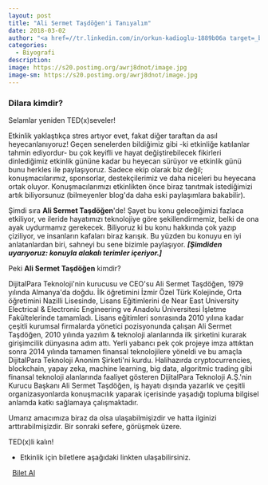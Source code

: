 ```yaml
---
layout: post
title: "Ali Sermet Taşdöğen'i Tanıyalım"
date: 2018-03-02
author: "<a href=//tr.linkedin.com/in/orkun-kadioglu-1889b06a target=_blank>Orkun Kadıoğlu</a>"
categories:
  - Biyografi
description:
image: https://s20.postimg.org/awrj8dnot/image.jpg
image-sm: https://s20.postimg.org/awrj8dnot/image.jpg
---
```

### Dilara kimdir?

Selamlar yeniden TED(x)seveler!

Etkinlik yaklaştıkça stres artıyor evet, fakat diğer taraftan da asıl heyecanlanıyoruz! Geçen senelerden bildiğimiz gibi -ki etkinliğe katılanlar tahmin ediyordur- bu çok keyifli ve hayat değiştirebilecek fikirleri dinlediğimiz etkinlik gününe kadar bu heyecan sürüyor ve etkinlik günü bunu herkles ile paylaşıyoruz. Sadece ekip olarak biz değil; konuşmacılarımız, sponsorlar, destekçilerimiz ve daha niceleri bu heyecana ortak oluyor. Konuşmacılarımızı etkinlikten önce biraz tanıtmak istediğimizi artık biliyorsunuz (bilmeyenler blog'da daha eski paylaşımlara bakabilir).

Şimdi sıra **Ali Sermet Taşdöğen**'de!
Şayet bu konu geleceğimizi fazlaca etkiliyor, ve ileride hayatımızı teknolojiye göre şekillendirmemiz, belki de ona ayak uydurmamız gerekecek. Biliyoruz ki bu konu hakkında çok yazıp çiziliyor, ve insanların kafaları biraz karışık. Bu yüzden bu konuyu en iyi anlatanlardan biri, sahneyi bu sene bizimle paylaşıyor. ***[Şimdiden uyarıyoruz: konuyla alakalı terimler içeriyor.]***

Peki **Ali Sermet Taşdöğen** kimdir?

DijitalPara Teknoloji'nin kurucusu ve CEO'su Ali Sermet Taşdöğen, 1979 yılında Almanya'da doğdu. İlk öğretimini İzmir Özel Türk Kolejinde, Orta öğretimini Nazilli Lisesinde, Lisans Eğitimlerini de Near East University Electrical & Electronic Engineering ve Anadolu Üniversitesi İşletme Fakültelerinde tamamladı. Lisans eğitimleri sonrasında 2010 yılına kadar çeşitli kurumsal firmalarda yönetici pozisyonunda çalışan Ali Sermet Taşdöğen, 2010 yılında yazılım & teknoloji alanlarında ilk şirketini kurarak girişimcilik dünyasına adım attı. Yerli yabancı pek çok projeye imza attıktan sonra 2014 yılında tamamen finansal teknolojilere yöneldi ve bu amaçla DijitalPara Teknoloji Anonim Şirketi'ni kurdu. Halihazırda cryptocurrencies, blockchain, yapay zeka, machine learning, big data, algoritmic trading gibi finansal teknoloji alanlarında faaliyet gösteren DijitalPara Teknoloji A.Ş.'nin Kurucu Başkanı Ali Sermet Taşdöğen, iş hayatı dışında yazarlık ve çeşitli organizasyonlarda konuşmacılık yaparak içerisinde yaşadığı topluma bilgisel anlamda katkı sağlamaya çalışmaktadır.

Umarız amacımıza biraz da olsa ulaşabilmişizdir ve hatta ilginizi arttırabilmişizdir.
Bir sonraki sefere, görüşmek üzere.

TED(x)li kalın!
&nbsp;

- Etkinlik için biletlere aşağıdaki linkten ulaşabilirsiniz.

<i class="fa fa-lg fa-ticket" aria-hidden="true"></i>&nbsp; <a href="https://www.biletino.com/event/eventdetail/4477" target="_blank"> Bilet Al</a>
